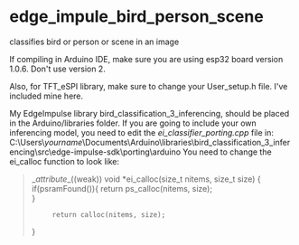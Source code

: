 # edge_impule_bird_person_scene
classifies bird or person or scene in an image

If compiling in Arduino IDE, make sure you are using esp32 board version 1.0.6. 
Don't use version 2.

Also, for TFT_eSPI library, make sure to change your User_setup.h file. I've included mine here.

My EdgeImpulse library bird_classification_3_inferencing, should be placed in the Arduino/libraries folder. 
If you are going to include your own inferencing model, you need to edit the *ei_classifier_porting.cpp* file in:
C:\Users\\_yourname_\Documents\Arduino\libraries\bird_classification_3_inferencing\src\edge-impulse-sdk\porting\arduino
You need to change the ei_calloc function to look like:

 > \__attribute__((weak)) void *ei_calloc(size_t nitems, size_t size) {  
 >      if(psramFound()){
 >          return ps_calloc(nitems, size);   
 >     } 
 >
 >          return calloc(nitems, size);   
 > } 
